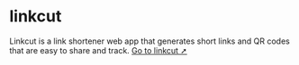 # linkcut
Linkcut is a link shortener web app that generates short links and QR codes that are easy to share and track.
[Go to linkcut ➚](https://linkcut.vercel.app/)
